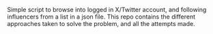 Simple script to browse into logged in X/Twitter account, and following influencers from a list in a json file. This repo contains the different approaches taken to solve the problem, and all the attempts made. 

